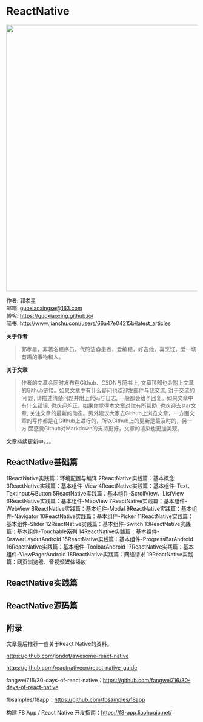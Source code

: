 # ReactNative

<img src="https://github.com/guoxiaoxing/awesome-react-native/raw/master/art/react_native_banner.png" width="700"/>

作者: 郭孝星<br/>
邮箱: guoxiaoxingse@163.com<br/>
博客: https://guoxiaoxing.github.io/<br/>
简书: http://www.jianshu.com/users/66a47e04215b/latest_articles<br/>

**关于作者**

>郭孝星，非著名程序员，代码洁癖患者，爱编程，好吉他，喜烹饪，爱一切有趣的事物和人。

**关于文章**

>作者的文章会同时发布在Github、CSDN与简书上, 文章顶部也会附上文章的Github链接。如果文章中有什么疑问也欢迎发邮件与我交流, 对于交流的问
题, 请描述清楚问题并附上代码与日志, 一般都会给予回复。如果文章中有什么错误, 也欢迎斧正。如果你觉得本文章对你有所帮助, 也欢迎去star文
章, 关注文章的最新的动态。另外建议大家去Github上浏览文章，一方面文章的写作都是在Github上进行的，所以Github上的更新是最及时的，另一方
面感觉Github对Markdown的支持更好，文章的渲染也更加美观。

文章持续更新中。。。

## ReactNative基础篇

1ReactNative实践篇：环境配置与编译
2ReactNative实践篇：基本概念
3ReactNative实践篇：基本组件-View
4ReactNative实践篇：基本组件-Text、TextInput与Button
5ReactNative实践篇：基本组件-ScrollView、ListView
6ReactNative实践篇：基本组件-MapView
7ReactNative实践篇：基本组件-WebView
8ReactNative实践篇：基本组件-Modal
9ReactNative实践篇：基本组件-Navigator
10ReactNative实践篇：基本组件-Picker
11ReactNative实践篇：基本组件-Slider
12ReactNative实践篇：基本组件-Switch
13ReactNative实践篇：基本组件-Touchable系列
14ReactNative实践篇：基本组件-DrawerLayoutAndroid
15ReactNative实践篇：基本组件-ProgressBarAndroid
16ReactNative实践篇：基本组件-ToolbarAndroid
17ReactNative实践篇：基本组件-ViewPagerAndroid
18ReactNative实践篇：网络请求
19ReactNative实践篇：网页浏览器、音视频媒体播放

## ReactNative实践篇

## ReactNative源码篇


## 附录

文章最后推荐一些关于React Native的资料。

https://github.com/jondot/awesome-react-native

https://github.com/reactnativecn/react-native-guide

fangwei716/30-days-of-react-native：https://github.com/fangwei716/30-days-of-react-native

fbsamples/f8app：https://github.com/fbsamples/f8app

构建 F8 App / React Native 开发指南：https://f8-app.liaohuqiu.net/
